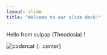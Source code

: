```yaml
---
layout: slide
title: "Welcome to our slide deck!"
---
```


Hello from sulpap (Theodosia) !

![codercat](https://octodex.github.com/images/codercat.jpg)
{: .center}

